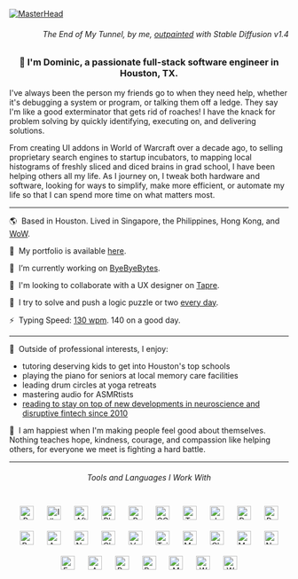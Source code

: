 [![MasterHead](http://dlakhotia.com/ai/tunnel_cropped.png)](http://dlakhotia.com/ai/tunnel_max.png)
<h6 align="right"><i>The End of My Tunnel</i>, by me, <a href="http://dlakhotia.com/ai/tunnel_max.png" target="_blank" rel="noopener noreferrer">outpainted</a> with Stable Diffusion v1.4</h6>

### <div align="center">👋 I'm Dominic, a passionate full-stack software engineer in Houston, TX.</div>

I've always been the person my friends go to when they need help, whether it's debugging a system or program, or talking them off a ledge. They say I'm like a good exterminator that gets rid of roaches! I have the knack for problem solving by quickly identifying, executing on, and delivering solutions.

From creating UI addons in World of Warcraft over a decade ago, to selling proprietary search engines to startup incubators, to mapping local histograms of freshly sliced and diced brains in grad school, I have been helping others all my life. As I journey on, I tweak both hardware and software, looking for ways to simplify, make more efficient, or automate my life so that I can spend more time on what matters most.

<hr>

🌎 &nbsp;Based in Houston. Lived in Singapore, the Philippines, Hong Kong, and <a href="https://i.imgur.com/ttUG1Yo.jpg" target="_blank" rel="noopener noreferrer">WoW</a>.

🤲 &nbsp;My portfolio is available <a href="http://dlakhotia.com/portfolio" target="_blank" rel="noopener noreferrer">here</a>.

💙 &nbsp;I’m currently working on <a href="http://dlakhotia.com/ByeByeBytes" target="_blank" rel="noopener noreferrer">ByeByeBytes</a>.

🤝 &nbsp;I'm looking to collaborate with a UX designer on <a href="http://dlakhotia.com/tpr" target="_blank" rel="noopener noreferrer">Tapre</a>.

🧩 &nbsp;I try to solve and push a logic puzzle or two <a href="https://www.codewars.com/users/TypingTapestry" target="_blank" rel="noopener noreferrer">every day</a>.

⚡ &nbsp;Typing Speed: <a href="https://www.youtube.com/watch?v=fSopVN6exb4&list=PL1GTnDzGCK30MdDe23qBDxfEAG61dAgBy&t=210s" target="_blank" rel="noopener noreferrer">130 wpm</a>. 140 on a good day.

<hr>

🌱 &nbsp;Outside of professional interests, I enjoy:
<ul>
<li>tutoring deserving kids to get into Houston's top schools</li>
<li>playing the piano for seniors at local memory care facilities</li>
<li>leading drum circles at yoga retreats</li>
<li>mastering audio for ASMRtists</li>
<li><a href="https://www.evernote.com/pub/dominiclakhotia/dlakhotia" target="_blank" rel="noopener noreferrer">reading to stay on top of new developments in neuroscience and disruptive fintech since 2010</a></li>
</ul>

🙂 &nbsp;I am happiest when I'm making people feel good about themselves. Nothing teaches hope, kindness, courage, and compassion like helping others, for everyone we meet is fighting a hard battle.

<hr>

<h6 align="center">Tools and Languages I Work With</h6>
<div align="center">
<a href="https://www.adobe.com/in/products/premiere.html" target="_blank"><img style="margin: 10px" src="https://profilinator.rishav.dev/skills-assets/adobepremierepro.png" alt="Premiere Pro" height="25" /></a>
<a href="https://www.adobe.com/in/products/illustrator.html" target="_blank"><img style="margin: 10px" src="https://profilinator.rishav.dev/skills-assets/adobe_illustrator-icon.svg" alt="Illustrator" height="25" /></a>
<a href="https://www.adobe.com/in/products/aftereffects.html" target="_blank"><img style="margin: 10px" src="https://profilinator.rishav.dev/skills-assets/aftereffects.png" alt="After Effects" height="25" /></a>
<a href="https://www.adobe.com/in/products/photoshop.html" target="_blank"><img style="margin: 10px" src="https://profilinator.rishav.dev/skills-assets/photoshop-plain.svg" alt="Photoshop" height="25" /></a>
<a href="https://www.r-project.org/" target="_blank"><img style="margin: 10px" src="https://profilinator.rishav.dev/skills-assets/r.svg" alt="R" height="25" /></a>
<a href="https://cloud.google.com/" target="_blank"><img style="margin: 10px" src="https://profilinator.rishav.dev/skills-assets/google_cloud-icon.svg" alt="GCP" height="25" /></a>
<a href="https://www.typescriptlang.org/" target="_blank"><img style="margin: 10px" src="https://profilinator.rishav.dev/skills-assets/typescript-original.svg" alt="TypeScript" height="25" /></a>
<a href="https://www.javascript.com/" target="_blank"><img style="margin: 10px" src="https://profilinator.rishav.dev/skills-assets/javascript-original.svg" alt="JavaScript" height="25" /></a>
<a href="https://reactjs.org/" target="_blank"><img style="margin: 10px" src="https://profilinator.rishav.dev/skills-assets/react-original-wordmark.svg" alt="React" height="25" /></a>
<a href="https://redux.js.org/" target="_blank"><img style="margin: 10px" src="https://profilinator.rishav.dev/skills-assets/redux-original.svg" alt="Redux" height="25" /></a>
<a href="https://getbootstrap.com/docs/3.4/javascript/" target="_blank"><img style="margin: 10px" src="https://profilinator.rishav.dev/skills-assets/bootstrap-plain.svg" alt="Bootstrap" height="25" /></a>
<a href="https://angular.io/" target="_blank"><img style="margin: 10px" src="https://profilinator.rishav.dev/skills-assets/angularjs-original.svg" alt="Angular" height="25" /></a>
<a href="https://nextjs.org/" target="_blank"><img style="margin: 10px" src="https://profilinator.rishav.dev/skills-assets/nextjs.png" alt="NextJS" height="25" /></a>
<a href="https://chakra-ui.com/" target="_blank"><img style="margin: 10px" src="https://profilinator.rishav.dev/skills-assets/chakraui.png" alt="Chakra UI" height="25" /></a>
<a href="https://vuejs.org/" target="_blank"><img style="margin: 10px" src="https://profilinator.rishav.dev/skills-assets/vuejs-original-wordmark.svg" alt="Vue.js" height="25" /></a>
<a href="https://www.tailwindcss.com/" target="_blank"><img style="margin: 10px" src="https://profilinator.rishav.dev/skills-assets/tailwindcss.svg" alt="Tailwind CSS" height="25" /></a>
<a href="https://mui.com/" target="_blank"><img style="margin: 10px" src="https://profilinator.rishav.dev/skills-assets/mui.png" alt="Material UI" height="25" /></a>
<a href="https://www.chartjs.org/" target="_blank"><img style="margin: 10px" src="https://profilinator.rishav.dev/skills-assets/logo-title.svg" alt="Chart.js" height="25" /></a>
<a href="https://www.mysql.com/" target="_blank"><img style="margin: 10px" src="https://profilinator.rishav.dev/skills-assets/mysql-original-wordmark.svg" alt="MySQL" height="25" /></a>
<a href="https://nodejs.org/" target="_blank"><img style="margin: 10px" src="https://profilinator.rishav.dev/skills-assets/nodejs-original-wordmark.svg" alt="Node.js" height="25" /></a>
<a href="https://expressjs.com/" target="_blank"><img style="margin: 10px" src="https://profilinator.rishav.dev/skills-assets/express-original-wordmark.svg" alt="Express.js" height="25" /></a>
<a href="https://aws.amazon.com/" target="_blank"><img style="margin: 10px" src="https://profilinator.rishav.dev/skills-assets/amazonwebservices-original-wordmark.svg" alt="AWS" height="25" /></a>
<a href="https://www.python.org/" target="_blank"><img style="margin: 10px" src="https://profilinator.rishav.dev/skills-assets/python-original.svg" alt="Python" height="25" /></a>
<a href="https://www.postgresql.org/" target="_blank"><img style="margin: 10px" src="https://profilinator.rishav.dev/skills-assets/postgresql-original-wordmark.svg" alt="PostgreSQL" height="25" /></a>
<a href="https://www.mongodb.com/" target="_blank"><img style="margin: 10px" src="https://profilinator.rishav.dev/skills-assets/mongodb-original-wordmark.svg" alt="MongoDB" height="25" /></a>
<a href="https://wordpress.com/" target="_blank"><img style="margin: 10px" src="https://profilinator.rishav.dev/skills-assets/wordpress.png" alt="WordPress" height="25" /></a>
<a href="https://woocommerce.com/" target="_blank"><img style="margin: 10px" src="https://profilinator.rishav.dev/skills-assets/woocommerce.png" alt="WooCommerce" height="25" /></a>
</div>
